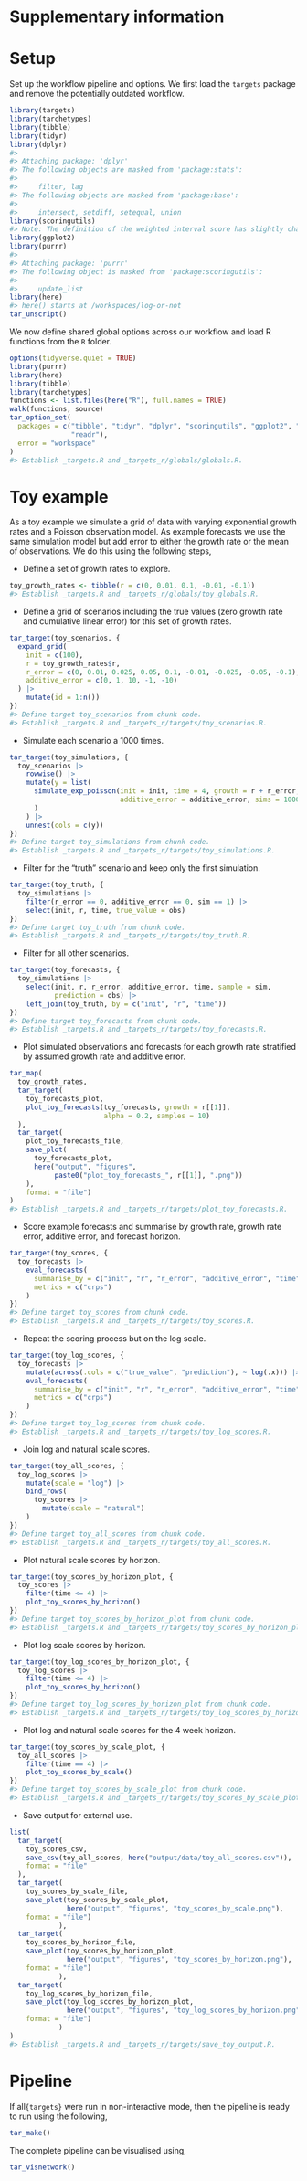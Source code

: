 Supplementary information
================

# Setup

Set up the workflow pipeline and options. We first load the `targets`
package and remove the potentially outdated workflow.

``` r
library(targets)
library(tarchetypes)
library(tibble)
library(tidyr)
library(dplyr)
#> 
#> Attaching package: 'dplyr'
#> The following objects are masked from 'package:stats':
#> 
#>     filter, lag
#> The following objects are masked from 'package:base':
#> 
#>     intersect, setdiff, setequal, union
library(scoringutils)
#> Note: The definition of the weighted interval score has slightly changed in version 0.1.5. If you want to use the old definition, use the argument `count_median_twice = TRUE` in the function `eval_forecasts()`
library(ggplot2)
library(purrr)
#> 
#> Attaching package: 'purrr'
#> The following object is masked from 'package:scoringutils':
#> 
#>     update_list
library(here)
#> here() starts at /workspaces/log-or-not
tar_unscript()
```

We now define shared global options across our workflow and load R
functions from the `R` folder.

``` r
options(tidyverse.quiet = TRUE)
library(purrr)
library(here)
library(tibble)
library(tarchetypes)
functions <- list.files(here("R"), full.names = TRUE)
walk(functions, source)
tar_option_set(
  packages = c("tibble", "tidyr", "dplyr", "scoringutils", "ggplot2", "purrr",
               "readr"),
  error = "workspace"
)
#> Establish _targets.R and _targets_r/globals/globals.R.
```

# Toy example

As a toy example we simulate a grid of data with varying exponential
growth rates and a Poisson observation model. As example forecasts we
use the same simulation model but add error to either the growth rate or
the mean of observations. We do this using the following steps,

  - Define a set of growth rates to explore.

<!-- end list -->

``` r
toy_growth_rates <- tibble(r = c(0, 0.01, 0.1, -0.01, -0.1))
#> Establish _targets.R and _targets_r/globals/toy_globals.R.
```

  - Define a grid of scenarios including the true values (zero growth
    rate and cumulative linear error) for this set of growth rates.

<!-- end list -->

``` r
tar_target(toy_scenarios, {
  expand_grid(
    init = c(100),
    r = toy_growth_rates$r,
    r_error = c(0, 0.01, 0.025, 0.05, 0.1, -0.01, -0.025, -0.05, -0.1),
    additive_error = c(0, 1, 10, -1, -10)
  ) |> 
    mutate(id = 1:n())
})
#> Define target toy_scenarios from chunk code.
#> Establish _targets.R and _targets_r/targets/toy_scenarios.R.
```

  - Simulate each scenario a 1000 times.

<!-- end list -->

``` r
tar_target(toy_simulations, {
  toy_scenarios |>
    rowwise() |>
    mutate(y = list(
      simulate_exp_poisson(init = init, time = 4, growth = r + r_error,
                           additive_error = additive_error, sims = 1000)
      )
    ) |>
    unnest(cols = c(y))
})
#> Define target toy_simulations from chunk code.
#> Establish _targets.R and _targets_r/targets/toy_simulations.R.
```

  - Filter for the “truth” scenario and keep only the first simulation.

<!-- end list -->

``` r
tar_target(toy_truth, {
  toy_simulations |>
    filter(r_error == 0, additive_error == 0, sim == 1) |>
    select(init, r, time, true_value = obs)
})
#> Define target toy_truth from chunk code.
#> Establish _targets.R and _targets_r/targets/toy_truth.R.
```

  - Filter for all other scenarios.

<!-- end list -->

``` r
tar_target(toy_forecasts, {
  toy_simulations |>
    select(init, r, r_error, additive_error, time, sample = sim,
           prediction = obs) |>
    left_join(toy_truth, by = c("init", "r", "time"))
})
#> Define target toy_forecasts from chunk code.
#> Establish _targets.R and _targets_r/targets/toy_forecasts.R.
```

  - Plot simulated observations and forecasts for each growth rate
    stratified by assumed growth rate and additive error.

<!-- end list -->

``` r
tar_map(
  toy_growth_rates,
  tar_target(
    toy_forecasts_plot,
    plot_toy_forecasts(toy_forecasts, growth = r[[1]],
                       alpha = 0.2, samples = 10)
  ),
  tar_target(
    plot_toy_forecasts_file,
    save_plot(
      toy_forecasts_plot, 
      here("output", "figures", 
           paste0("plot_toy_forecasts_", r[[1]], ".png"))
    ),
    format = "file")
)
#> Establish _targets.R and _targets_r/targets/plot_toy_forecasts.R.
```

  - Score example forecasts and summarise by growth rate, growth rate
    error, additive error, and forecast horizon.

<!-- end list -->

``` r
tar_target(toy_scores, {
  toy_forecasts |>
    eval_forecasts(
      summarise_by = c("init", "r", "r_error", "additive_error", "time"),
      metrics = c("crps")
    )
})
#> Define target toy_scores from chunk code.
#> Establish _targets.R and _targets_r/targets/toy_scores.R.
```

  - Repeat the scoring process but on the log scale.

<!-- end list -->

``` r
tar_target(toy_log_scores, {
  toy_forecasts |>
    mutate(across(.cols = c("true_value", "prediction"), ~ log(.x))) |>
    eval_forecasts(
      summarise_by = c("init", "r", "r_error", "additive_error", "time"),
      metrics = c("crps")
    )
})
#> Define target toy_log_scores from chunk code.
#> Establish _targets.R and _targets_r/targets/toy_log_scores.R.
```

  - Join log and natural scale scores.

<!-- end list -->

``` r
tar_target(toy_all_scores, {
  toy_log_scores |>
    mutate(scale = "log") |>
    bind_rows(
      toy_scores |>
        mutate(scale = "natural")
    )
})
#> Define target toy_all_scores from chunk code.
#> Establish _targets.R and _targets_r/targets/toy_all_scores.R.
```

  - Plot natural scale scores by horizon.

<!-- end list -->

``` r
tar_target(toy_scores_by_horizon_plot, {
  toy_scores |>
    filter(time <= 4) |>
    plot_toy_scores_by_horizon()
})
#> Define target toy_scores_by_horizon_plot from chunk code.
#> Establish _targets.R and _targets_r/targets/toy_scores_by_horizon_plot.R.
```

  - Plot log scale scores by horizon.

<!-- end list -->

``` r
tar_target(toy_log_scores_by_horizon_plot, {
  toy_log_scores |>
    filter(time <= 4) |>
    plot_toy_scores_by_horizon()
})
#> Define target toy_log_scores_by_horizon_plot from chunk code.
#> Establish _targets.R and _targets_r/targets/toy_log_scores_by_horizon_plot.R.
```

  - Plot log and natural scale scores for the 4 week horizon.

<!-- end list -->

``` r
tar_target(toy_scores_by_scale_plot, {
  toy_all_scores |>
    filter(time == 4) |>
    plot_toy_scores_by_scale()
})
#> Define target toy_scores_by_scale_plot from chunk code.
#> Establish _targets.R and _targets_r/targets/toy_scores_by_scale_plot.R.
```

  - Save output for external use.

<!-- end list -->

``` r
list(
  tar_target(
    toy_scores_csv, 
    save_csv(toy_all_scores, here("output/data/toy_all_scores.csv")),
    format = "file"
  ),
  tar_target(
    toy_scores_by_scale_file, 
    save_plot(toy_scores_by_scale_plot, 
              here("output", "figures", "toy_scores_by_scale.png"),
    format = "file")
            ),
  tar_target(
    toy_scores_by_horizon_file, 
    save_plot(toy_scores_by_horizon_plot, 
              here("output", "figures", "toy_scores_by_horizon.png"),
    format = "file")
            ),
  tar_target(
    toy_log_scores_by_horizon_file, 
    save_plot(toy_log_scores_by_horizon_plot, 
              here("output", "figures", "toy_log_scores_by_horizon.png"),
    format = "file")
            )
)
#> Establish _targets.R and _targets_r/targets/save_toy_output.R.
```

# Pipeline

If all`{targets}` were run in non-interactive mode, then the pipeline is
ready to run using the following,

``` r
tar_make()
```

The complete pipeline can be visualised using,

``` r
tar_visnetwork()
```
